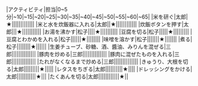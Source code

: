 |アクティビティ|担当|0~5分|~10|~15|~20|~25|~30|~35|~40|~45|~50|~55|~60|~65|
|米を研ぐ|太郎|★|||||||||||||
|米と水を炊飯器に入れる|太郎||★||||||||||||
|炊飯ボタンを押す|太郎|||★|||||||||||
|お湯を沸かす|松子||||★||||||||||
|豆腐を切る|松子|||||★|||||||||
|豆腐とわかめを入れる|松子||||||★||||||||
|味噌を溶かす|松子|||||||★|||||||
|煮る|松子||||||||★||||||
|生姜チューブ、砂糖、酒、醬油、みりんを混ぜる|三郎||||||||||||||
|豚肉を炒める|三郎||||||||||||||
|豚肉に混ぜたものを入れる|三郎||||||||||||||
|たれがなくなるまで炒める|三郎||||||||||||||
|きゅうり、大根を切る|太郎|||||||||★|||||
|レタスをちぎる|太郎||||||||||★||||
|ドレッシングをかける|太郎|||||||||||★|||
|たくあんを切る|太郎||||||||||||★||